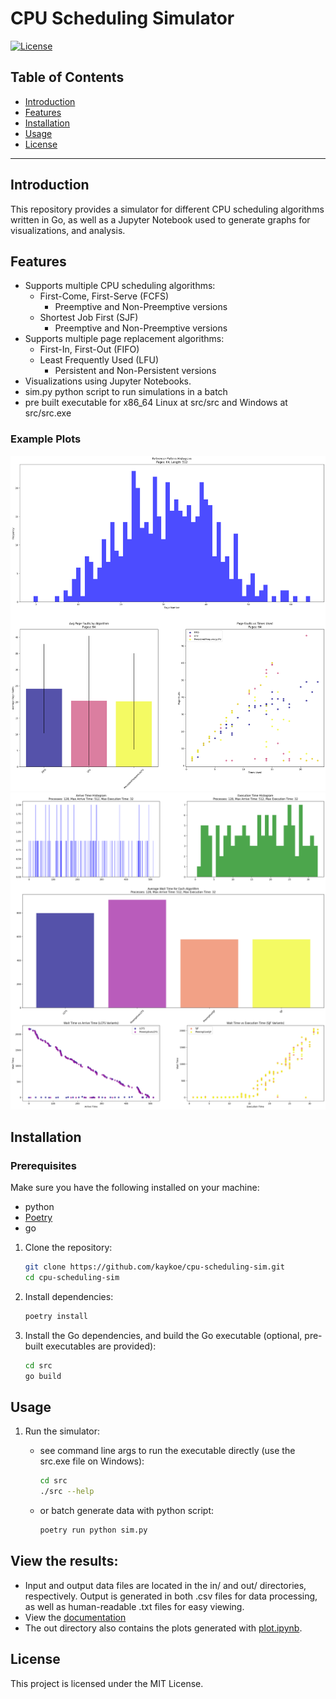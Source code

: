 # CPU Scheduling Simulator
[![License](https://img.shields.io/github/license/kaykoe/cpu-scheduling-sim)](LICENSE)

## Table of Contents

- [Introduction](#introduction)
- [Features](#features)
- [Installation](#installation)
- [Usage](#usage)
- [License](#license)

---

## Introduction

This repository provides a simulator for different CPU scheduling algorithms written in Go, as well as a Jupyter Notebook used to generate graphs for visualizations, and analysis.

## Features

- Supports multiple CPU scheduling algorithms:
  - First-Come, First-Serve (FCFS)
    - Preemptive and Non-Preemptive versions
  - Shortest Job First (SJF)
    - Preemptive and Non-Preemptive versions
- Supports multiple page replacement algorithms:
  - First-In, First-Out (FIFO)
  - Least Frequently Used (LFU)
    - Persistent and Non-Persistent versions
- Visualizations using Jupyter Notebooks.
- sim.py python script to run simulations in a batch
- pre built executable for x86_64 Linux at src/src and Windows at src/src.exe

### Example Plots
![plot](out/64-pages/512-refs/plot.png)
![plot](out/128-processes/512-max-arrive-time/32-max-execution-time/plot.png)
## Installation

### Prerequisites

  Make sure you have the following installed on your machine:
  - python
  - [Poetry](https://github.com/python-poetry/poetry)
  - go
1. Clone the repository:
   ```bash
   git clone https://github.com/kaykoe/cpu-scheduling-sim.git
   cd cpu-scheduling-sim
   ```
2. Install dependencies:
    ```bash
    poetry install
    ```

3. Install the Go dependencies, and build the Go executable (optional, pre-built executables are provided):
    ```bash
    cd src
    go build
    ```

## Usage

1. Run the simulator:

    - see command line args to run the executable directly (use the src.exe file on Windows):
        ```bash
        cd src
        ./src --help
        ```
   - or batch generate data with python script:
       ```bash
       poetry run python sim.py
       ```

## View the results:

  - Input and output data files are located in the in/ and out/ directories, respectively. Output is generated in both .csv files for data processing, as well as human-readable .txt files for easy viewing.
  - View the [documentation](Dokumentacja.pdf)
  - The out directory also contains the plots generated with [plot.ipynb](plot.ipynb).

## License

This project is licensed under the MIT License.
